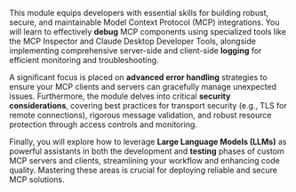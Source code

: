 This module equips developers with essential skills for building robust, secure, and maintainable Model Context Protocol (MCP) integrations. You will learn to effectively **debug** MCP components using specialized tools like the MCP Inspector and Claude Desktop Developer Tools, alongside implementing comprehensive server-side and client-side **logging** for efficient monitoring and troubleshooting.

A significant focus is placed on **advanced error handling** strategies to ensure your MCP clients and servers can gracefully manage unexpected issues. Furthermore, the module delves into critical **security considerations**, covering best practices for transport security (e.g., TLS for remote connections), rigorous message validation, and robust resource protection through access controls and monitoring.

Finally, you will explore how to leverage **Large Language Models (LLMs)** as powerful assistants in both the development and **testing** phases of custom MCP servers and clients, streamlining your workflow and enhancing code quality. Mastering these areas is crucial for deploying reliable and secure MCP solutions.